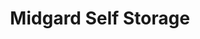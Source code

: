 ---
title: "Midgard Self Storage"
url: /cumming/midgard-self-storage-peachtree-parkway-2/
shop: storage rental
---